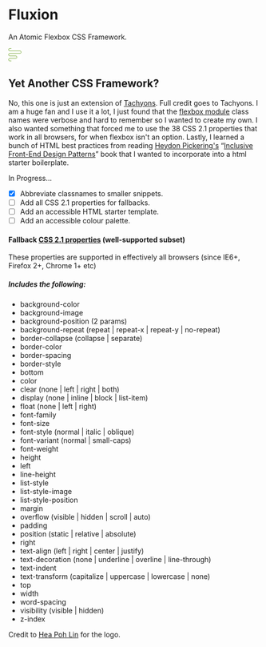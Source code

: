 # Fluxion
An Atomic Flexbox CSS Framework.

![Screenshot](fluxion.png)

## Yet Another CSS Framework?

No, this one is just an extension of [Tachyons](http://tachyons.io/). Full credit goes to Tachyons. I am a huge fan and I use it a lot, I just found that the [flexbox module](https://github.com/tachyons-css/tachyons-flexbox) class names were verbose and hard to remember so I wanted to create my own. I also wanted something that forced me to use the 38 CSS 2.1 properties that work in all browsers, for when flexbox isn't an option. Lastly, I learned a bunch of HTML best practices from reading [Heydon Pickering's](https://twitter.com/heydonworks) “[Inclusive Front-End Design Patterns](https://www.smashingmagazine.com/inclusive-design-patterns/)” book that I wanted to incorporate into a html starter boilerplate.

In Progress...

- [x] Abbreviate classnames to smaller snippets.
- [ ] Add all CSS 2.1 properties for fallbacks.
- [ ] Add an accessible HTML starter template.
- [ ] Add an accessible colour palette.

#### Fallback [CSS 2.1 properties](http://caniuse.com/#search=css) (well-supported subset)
These properties are supported in effectively all browsers (since IE6+, Firefox 2+, Chrome 1+ etc)

##### Includes the following:

+ background-color
+ background-image
+ background-position (2 params)
+ background-repeat (repeat | repeat-x | repeat-y | no-repeat)
+ border-collapse (collapse | separate)
+ border-color
+ border-spacing
+ border-style
+ bottom
+ color
+ clear (none | left | right | both)
+ display (none | inline | block | list-item)
+ float (none | left | right)
+ font-family
+ font-size
+ font-style (normal | italic | oblique)
+ font-variant (normal | small-caps)
+ font-weight
+ height
+ left
+ line-height
+ list-style
+ list-style-image
+ list-style-position
+ margin
+ overflow (visible | hidden | scroll | auto)
+ padding
+ position (static | relative | absolute)
+ right
+ text-align (left | right | center | justify)
+ text-decoration (none | underline | overline | line-through)
+ text-indent
+ text-transform (capitalize | uppercase | lowercase | none)
+ top
+ width
+ word-spacing
+ visibility (visible | hidden)
+ z-index

Credit to [Hea Poh Lin](https://thenounproject.com/term/wave-line/897299/) for the logo.

